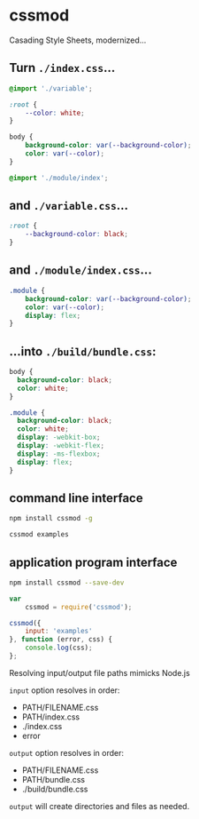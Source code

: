 # cssmod

Casading Style Sheets, modernized...

## Turn `./index.css`...
```CSS
@import './variable';

:root {
	--color: white;
}

body {
	background-color: var(--background-color);
	color: var(--color);
}

@import './module/index';
```
## and `./variable.css`...
```CSS
:root {
	--background-color: black;
}
```

## and `./module/index.css`...
```CSS
.module {
	background-color: var(--background-color);
	color: var(--color);
	display: flex;
}
```

## ...into `./build/bundle.css`:
```CSS
body {
  background-color: black;
  color: white;
}

.module {
  background-color: black;
  color: white;
  display: -webkit-box;
  display: -webkit-flex;
  display: -ms-flexbox;
  display: flex;
}
```

## command line interface

```bash
npm install cssmod -g

cssmod examples

```

## application program interface

```bash
npm install cssmod --save-dev
```

```JavaScript
var
	cssmod = require('cssmod');

cssmod({
	input: 'examples'
}, function (error, css) {
	console.log(css);
};
```

Resolving input/output file paths mimicks Node.js

`input` option resolves in order:
- PATH/FILENAME.css
- PATH/index.css
- ./index.css
- error

`output` option resolves in order:
- PATH/FILENAME.css
- PATH/bundle.css
- ./build/bundle.css

`output` will create directories and files as needed.
